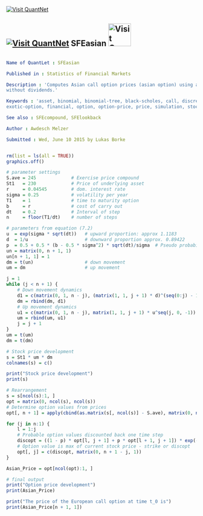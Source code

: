 
[<img src="https://github.com/QuantLet/Styleguide-and-Validation-procedure/blob/master/pictures/banner.png" alt="Visit QuantNet">](http://quantlet.de/index.php?p=info)

## [<img src="https://github.com/QuantLet/Styleguide-and-Validation-procedure/blob/master/pictures/qloqo.png" alt="Visit QuantNet">](http://quantlet.de/) **SFEasian** [<img src="https://github.com/QuantLet/Styleguide-and-Validation-procedure/blob/master/pictures/QN2.png" width="60" alt="Visit QuantNet 2.0">](http://quantlet.de/d3/ia)

```yaml

Name of QuantLet : SFEasian

Published in : Statistics of Financial Markets

Description : 'Computes Asian call option prices (asian option) using a binomial tree for assets
without dividends.'

Keywords : 'asset, binomial, binomial-tree, black-scholes, call, discrete, european-option,
exotic-option, financial, option, option-price, price, simulation, stock-price'

See also : SFEcompound, SFElookback

Author : Awdesch Melzer

Submitted : Wed, June 10 2015 by Lukas Borke

```


```r

rm(list = ls(all = TRUE))
graphics.off()

# parameter settings
S.ave = 245             # Exercise price compound
St1   = 230             # Price of underlying asset
r     = 0.04545         # dom. interest rate
sigma = 0.25            # volatility per year
T1    = 1               # time to maturity option
b     = r               # cost of carry out
dt    = 0.2             # Interval of step
n     = floor(T1/dt)    # number of steps

# parameters from equation (7.2)
u  = exp(sigma * sqrt(dt))   # upward proportion: approx 1.1183  
d  = 1/u                     # downward proportion approx. 0.89422
p  = 0.5 + 0.5 * (b - 0.5 * sigma^2) * sqrt(dt)/sigma  # Pseudo probability of up movement approx 0.5127  
un = matrix(0, n + 1, 1)
un[n + 1, 1] = 1
dm = t(un)                   # down movement
um = dm                      # up movement

j = 1
while (j < n + 1) {
    # Down movement dynamics
    d1 = c(matrix(0, 1, n - j), (matrix(1, 1, j + 1) * d)^(seq(0:j) - 1))
    dm = rbind(dm, d1)
    # Up movement dynamics
    u1 = c(matrix(0, 1, n - j), matrix(1, 1, j + 1) * u^seq(j, 0, -1))
    um = rbind(um, u1)
    j = j + 1
}
um = t(um)
dm = t(dm)

# Stock price development
s = St1 * um * dm
colnames(s) = c()

print("Stock price development")
print(s)

# Rearrangement
s = s[ncol(s):1, ]
opt = matrix(0, ncol(s), ncol(s))
# Determine option values from prices
opt[, n + 1] = apply(cbind(as.matrix(s[, ncol(s)] - S.ave), matrix(0, nrow(as.matrix(s[,ncol(s)] - S.ave)), 1)), 1, max)

for (j in n:1) {
    l = 1:j
    # Probable option values discounted back one time step
    discopt = ((1 - p) * opt[l, j + 1] + p * opt[l + 1, j + 1]) * exp(-b * dt)
    # Option value is max of current stock price - strike or discopt
    opt[, j] = c(discopt, matrix(0, n + 1 - j, 1))
}

Asian_Price = opt[ncol(opt):1, ]

# final output
print("Option price development")
print(Asian_Price)

print("The price of the European call option at time t_0 is")
print(Asian_Price[n + 1, 1]) 

```
